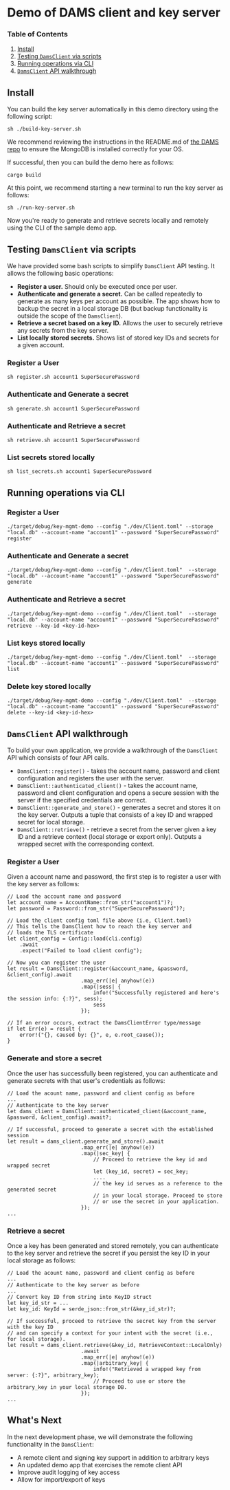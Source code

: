 # Demo of DAMS client and key server

### Table of Contents
1. [Install](#install)
2. [Testing `DamsClient` via scripts](#testing-damsclient-via-scripts)
3. [Running operations via CLI](#running-operations-via-cli)
4. [`DamsClient` API walkthrough](#damsclient-api-walkthrough)

## Install

You can build the key server automatically in this demo directory using the following script:
```shell
sh ./build-key-server.sh
```

We recommend reviewing the instructions in the README.md of [the DAMS repo](https://github.com/boltlabs-inc/key-mgmt) to ensure the MongoDB is installed correctly for your OS.

If successful, then you can build the demo here as follows:
```shell
cargo build
```

At this point, we recommend starting a new terminal to run the key server as follows:
```shell
sh ./run-key-server.sh
```

Now you're ready to generate and retrieve secrets locally and remotely using the CLI of the sample demo app.

## Testing `DamsClient` via scripts

We have provided some bash scripts to simplify `DamsClient` API testing. It allows the following basic operations:
* **Register a user.** Should only be executed once per user.
* **Authenticate and generate a secret.** Can be called repeatedly to generate as many keys per account as possible. The app shows how to backup the secret in a local storage DB (but backup functionality is outside the scope of the `DamsClient`).
* **Retrieve a secret based on a key ID.** Allows the user to securely retrieve any secrets from the key server.
* **List locally stored secrets.** Shows list of stored key IDs and secrets for a given account.

### Register a User
```shell
sh register.sh account1 SuperSecurePassword
```

### Authenticate and Generate a secret
```shell
sh generate.sh account1 SuperSecurePassword
```

### Authenticate and Retrieve a secret
```shell
sh retrieve.sh account1 SuperSecurePassword
```

### List secrets stored locally
```shell
sh list_secrets.sh account1 SuperSecurePassword
```

## Running operations via CLI

### Register a User
```shell
./target/debug/key-mgmt-demo --config "./dev/Client.toml" --storage "local.db" --account-name "account1" --password "SuperSecurePassword" register
```

### Authenticate and Generate a secret
```shell
./target/debug/key-mgmt-demo --config "./dev/Client.toml"  --storage "local.db" --account-name "account1" --password "SuperSecurePassword" generate
```

### Authenticate and Retrieve a secret
```shell
./target/debug/key-mgmt-demo --config "./dev/Client.toml"  --storage "local.db" --account-name "account1" --password "SuperSecurePassword" retrieve --key-id <key-id-hex>
```

### List keys stored locally
```shell
./target/debug/key-mgmt-demo --config "./dev/Client.toml"  --storage "local.db" --account-name "account1" --password "SuperSecurePassword" list
```

### Delete key stored locally
```shell
./target/debug/key-mgmt-demo --config "./dev/Client.toml"  --storage "local.db" --account-name "account1" --password "SuperSecurePassword" delete --key-id <key-id-hex>
```

## `DamsClient` API walkthrough

To build your own application, we provide a walkthrough of the `DamsClient` API which consists of four API calls. 
* ``DamsClient::register()`` - takes the account name, password and client configuration and registers the user with the server.
* ``DamsClient::authenticated_client()`` - takes the account name, password and client configuration and opens a secure session with the server if the specified credentials are correct.
* ``DamsClient::generate_and_store()`` - generates a secret and stores it on the key server. Outputs a tuple that consists of a key ID and wrapped secret for local storage.
* ``DamsClient::retrieve()`` - retrieve a secret from the server given a key ID and a retrieve context (local storage or export only). Outputs a wrapped secret with the corresponding context.

### Register a User

Given a account name and password, the first step is to register a user with the key server as follows:
```
// Load the account name and password
let account_name = AccountName::from_str("account1")?;
let password = Password::from_str("SuperSecurePassword")?;

// Load the client config toml file above (i.e, Client.toml)
// This tells the DamsClient how to reach the key server and 
// loads the TLS certificate
let client_config = Config::load(cli.config)
    .await
    .expect("Failed to load client config");

// Now you can register the user
let result = DamsClient::register(&account_name, &password, &client_config).await
                        .map_err(|e| anyhow!(e))
                        .map(|sess| {
                            info!("Successfully registered and here's the session info: {:?}", sess);
                            sess
                        });

// If an error occurs, extract the DamsClientError type/message
if let Err(e) = result {
    error!("{}, caused by: {}", e, e.root_cause());
}
```

### Generate and store a secret

Once the user has successfully been registered, you can authenticate and generate secrets with that user's credentials as follows:
```
// Load the acount name, password and client config as before
...
// Authenticate to the key server
let dams_client = DamsClient::authenticated_client(&account_name, &password, &client_config).await?;

// If successful, proceed to generate a secret with the established session
let result = dams_client.generate_and_store().await
                        .map_err(|e| anyhow!(e))
                        .map(|sec_key| {
                            // Proceed to retrieve the key id and wrapped secret
                            let (key_id, secret) = sec_key;
                            ....
                            // the key id serves as a reference to the generated secret
                            // in your local storage. Proceed to store 
                            // or use the secret in your application.
                        });
...
```

### Retrieve a secret

Once a key has been generated and stored remotely, you can authenticate to the key server and retrieve the secret if you persist the key ID in your local storage as follows:
```
// Load the acount name, password and client config as before
...
// Authenticate to the key server as before
...
// Convert key ID from string into KeyID struct
let key_id_str = ...
let key_id: KeyId = serde_json::from_str(&key_id_str)?;

// If successful, proceed to retrieve the secret key from the server with the key ID
// and can specify a context for your intent with the secret (i.e., for local storage).
let result = dams_client.retrieve(&key_id, RetrieveContext::LocalOnly)
                        .await
                        .map_err(|e| anyhow!(e))
                        .map(|arbitrary_key| {
                            info!("Retrieved a wrapped key from server: {:?}", arbitrary_key);
                            // Proceed to use or store the arbitrary_key in your local storage DB.
                        });
...
```

## What's Next

In the next development phase, we will demonstrate the following functionality in the `DamsClient`:

* A remote client and signing key support in addition to arbitrary keys
* An updated demo app that exercises the remote client API
* Improve audit logging of key access
* Allow for import/export of keys
